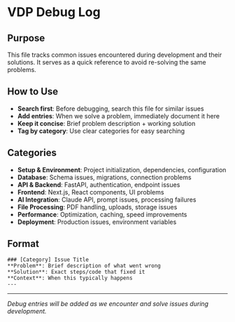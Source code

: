 # VDP Debug Log

## Purpose
This file tracks common issues encountered during development and their solutions. It serves as a quick reference to avoid re-solving the same problems.

## How to Use
- **Search first**: Before debugging, search this file for similar issues
- **Add entries**: When we solve a problem, immediately document it here
- **Keep it concise**: Brief problem description + working solution
- **Tag by category**: Use clear categories for easy searching

## Categories
- **Setup & Environment**: Project initialization, dependencies, configuration
- **Database**: Schema issues, migrations, connection problems  
- **API & Backend**: FastAPI, authentication, endpoint issues
- **Frontend**: Next.js, React components, UI problems
- **AI Integration**: Claude API, prompt issues, processing failures
- **File Processing**: PDF handling, uploads, storage issues
- **Performance**: Optimization, caching, speed improvements
- **Deployment**: Production issues, environment variables

## Format
```
### [Category] Issue Title
**Problem**: Brief description of what went wrong
**Solution**: Exact steps/code that fixed it
**Context**: When this typically happens
---
```

---
*Debug entries will be added as we encounter and solve issues during development.*